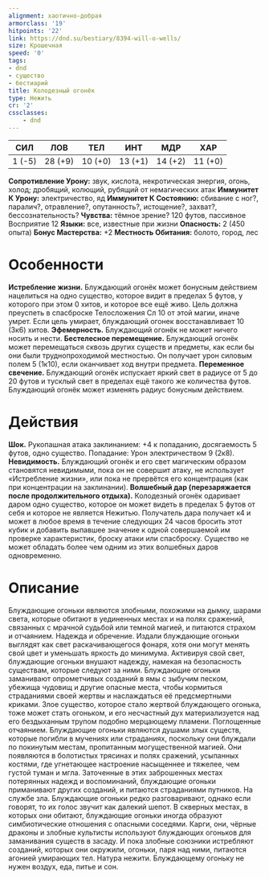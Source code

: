 ```yaml
---
alignment: хаотично-добрая
armorclass: '19'
hitpoints: '22'
link: https://dnd.su/bestiary/8394-will-o-wells/
size: Крошечная
speed: '0'
tags:
- dnd
- существо
- бестиарий
title: Колодезный огонёк
type: Нежить
cr: '2'
cssclasses:
    - dnd
---
```



| СИЛ | ЛОВ | ТЕЛ | ИНТ | МДР | ХАР |
|---|---|---|---|---|---|
| 1 (-5) | 28 (+9) | 10 (+0) | 13 (+1) | 14 (+2) | 11 (+0) |
**Сопротивление Урону:** звук, кислота, некротическая энергия, огонь, холод; дробящий, колющий, рубящий от немагических атак
**Иммунитет К Урону:** электричество, яд
**Иммунитет К Состоянию:** сбивание с ног?, паралич?, отравление?, опутанность?, истощение?, захват?, бессознательность?
**Чувства:** тёмное зрение? 120 футов, пассивное Восприятие 12
**Языки:** все, известные при жизни
**Опасность:** 2 (450 опыта)
**Бонус Мастерства:** +2
**Местность Обитания:** болото, город, лес


# Особенности
**Истребление жизни.** Блуждающий огонёк может бонусным действием нацелиться на одно существо, которое видит в пределах 5 футов, у которого при этом 0 хитов, и которое все ещё живо. Цель должна преуспеть в спасброске Телосложения Сл 10 от этой магии, иначе умрет. Если цель умирает, блуждающий огонек восстанавливает 10 (3к6) хитов.
**Эфемерность.** Блуждающий огонёк не может ничего носить и нести.
**Бестелесное перемещение.** Блуждающий огонёк может перемещаться сквозь других существ и предметы, как если бы они были труднопроходимой местностью. Он получает урон силовым полем 5 (1к10), если оканчивает ход внутри предмета.
**Переменное свечение.** Блуждающий огонёк испускает яркий свет в радиусе от 5 до 20 футов и тусклый свет в пределах ещё такого же количества футов. Блуждающий огонёк может изменять радиус бонусным действием.


# Действия
**Шок.** Рукопашная атака заклинанием: +4 к попаданию, досягаемость 5 футов, одно существо. Попадание: Урон электричеством 9 (2к8).
**Невидимость.** Блуждающий огонёк и его свет магическим образом становятся невидимыми, пока он не совершит атаку, не использует «Истребление жизни», или пока не прервётся его концентрация (как при концентрации на заклинании).
**Волшебный дар (перезаряжается после продолжительного отдыха).** Колодезный огонёк одаривает даром одно существо, которое он может видеть в пределах 5 футов от себя и которое не является Нежитью. Получатель дара получает к4 и может в любое время в течение следующих 24 часов бросить этот кубик и добавить выпавшее значение к одной совершаемой им проверке характеристик, броску атаки или спасброску. Существо не может обладать более чем одним из этих волшебных даров одновременно.


# Описание
Блуждающие огоньки являются злобными, похожими на дымку, шарами света, которые обитают в уединенных местах и на полях сражений, связанных с мрачной судьбой или темной магией, и питаются страхом и отчаянием. Надежда и обречение. Издали блуждающие огоньки выглядят как свет раскачивающегося фонаря, хотя они могут менять свой цвет и уменьшать яркость до минимума. Активируя свой свет, блуждающие огоньки внушают надежду, намекая на безопасность существам, которые следуют за ними. Блуждающие огоньки заманивают опрометчивых созданий в ямы с зыбучим песком, убежища чудовищ и другие опасные места, чтобы кормиться страданиями своей жертвы и наслаждаться её предсмертными криками. Злое существо, которое стало жертвой блуждающего огонька, тоже может стать огоньком, и его несчастный дух материализуется над его бездыханным трупом подобно мерцающему пламени. Поглощенные отчаянием. Блуждающие огоньки являются душами злых существ, которые погибли в мучениях или страданиях, поскольку они блуждали по покинутым местам, пропитанным могущественной магией. Они появляются в болотистых трясинах и полях сражений, усыпанных костями, где угнетающее настроение насыщеннее и тяжелее, чем густой туман и мгла. Заточенные в этих заброшенных местах потерянных надежд и воспоминаний, блуждающие огоньки приманивают других созданий, и питаются страданиями путников. На службе зла. Блуждающие огоньки редко разговаривают, однако если говорят, то их голос звучит как далекий шепот. В скверных местах, в которых они обитают, блуждающие огоньки иногда образуют симбиотические отношения с опасными соседями. Карги, они, чёрные драконы и злобные культисты используют блуждающих огоньков для заманивания существ в засаду. И пока злобные союзники истребляют созданий, которых они окружили, огоньки, паря над ними, питаются агонией умирающих тел. Натура нежити. Блуждающему огоньку не нужен воздух, еда, питье и сон.